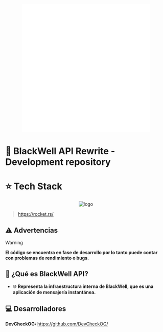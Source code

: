 <p align="center">
  <img src= "https://github.com/DevCheckOG/BlackWell-API/blob/master/assets/BlackWell-light.png" alt= "logo" style= "width: 400px; height: 400px;"> </img>
</p>

# 📨 BlackWell API Rewrite - Development repository

# ⭐ Tech Stack

<p align="center">
  <img src= "https://github.com/DevCheckOG/BlackWell-API-Rewrite/assets/126353237/df44d2db-e1dd-449e-a453-0363020b731b" alt= "logo" style= "width: 200px; height: 200px;"> </img>
</p>

> https://rocket.rs/

## ⚠️ Advertencias

> [!WARNING]  
> **El código se encuentra en fase de desarrollo por lo tanto puede contar con problemas de rendimiento o bugs.**

## 🎯 ¿Qué es BlackWell API?

- 🌐 **Representa la infraestructura interna de BlackWell, que es una aplicación de mensajería instantánea.**

## 💻 Desarrolladores

**DevCheckOG:** https://github.com/DevCheckOG/

